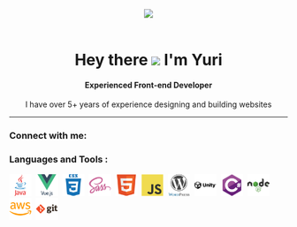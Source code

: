 <div id="header" align="center">
  <img src="https://media.giphy.com/media/M9gbBd9nbDrOTu1Mqx/giphy.gif" width="100"/>
</div>
<div align="center"><img src="https://komarev.com/ghpvc/?username=creatorAndDev&style=flat-square&color=blue" alt=""/></div>

<h1 align="center">
  Hey there
  <img src="https://media.giphy.com/media/hvRJCLFzcasrR4ia7z/giphy.gif" width="30px"/>
   I'm Yuri
</h1>
<h4 align="center">Experienced Front-end Developer</h4>
<div align="center">
  I have over 5+ years of experience designing and building websites
</div>
<hr />

### Connect with me:
<a href=""></a>

### Languages and Tools :
<div>
  <img src="https://github.com/devicons/devicon/blob/master/icons/java/java-original-wordmark.svg" title="Java" alt="Java" width="40" height="40"/>&nbsp;
  <img src="https://github.com/devicons/devicon/blob/master/icons/vuejs/vuejs-original-wordmark.svg" title="Vue" alt="Vue" width="40" height="40"/>&nbsp;
  <img src="https://github.com/devicons/devicon/blob/master/icons/css3/css3-plain-wordmark.svg"  title="CSS3" alt="CSS" width="40" height="40"/>&nbsp;
  <img src="https://github.com/devicons/devicon/blob/master/icons/sass/sass-original.svg" title="Sass"  alt="Sass" width="40" height="40"/>&nbsp;
  <img src="https://github.com/devicons/devicon/blob/master/icons/html5/html5-original.svg" title="HTML5" alt="HTML" width="40" height="40"/>&nbsp;
  <img src="https://github.com/devicons/devicon/blob/master/icons/javascript/javascript-original.svg" title="JavaScript" alt="JavaScript" width="40" height="40"/>&nbsp;
<img src="https://github.com/devicons/devicon/blob/master/icons/wordpress/wordpress-original.svg" title="Wordpress" alt="Wordpress" width="40" height="40"/>&nbsp;
<img src="https://github.com/devicons/devicon/blob/master/icons/unity/unity-original-wordmark.svg" title="Unity" alt="Unity " width="40" height="40"/>&nbsp;
  <img src="https://github.com/devicons/devicon/blob/master/icons/csharp/csharp-original.svg" title="Csharp"  alt="Csharp" width="40" height="40"/>&nbsp;
  <img src="https://github.com/devicons/devicon/blob/master/icons/nodejs/nodejs-original-wordmark.svg" title="NodeJS" alt="NodeJS" width="40" height="40"/>&nbsp;
  <img src="https://github.com/devicons/devicon/blob/master/icons/amazonwebservices/amazonwebservices-plain-wordmark.svg" title="AWS" alt="AWS" width="40" height="40"/>&nbsp;
  <img src="https://github.com/devicons/devicon/blob/master/icons/git/git-original-wordmark.svg" title="Git" **alt="Git" width="40" height="40"/>
</div>
